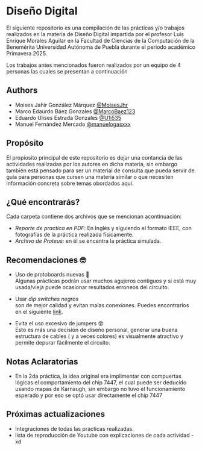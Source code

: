 # Diseño Digital

El siguiente repositorio es una compilación de las prácticas y/o trabajos realizados en la materia de Diseño Digital impartida por el profesor Luis Enrique Morales Aguilar en la Facultad de Ciencias de la Computación de la Benemérita Universidad Autónoma de Puebla durante el periodo académico Primavera 2025.


Los trabajos antes mencionados fueron realizados por un equipo de 4 personas las cuales se presentan a continuación


## Authors

-  Moises Jahir González Márquez [@MoisesJhr](https://www.github.com/MoisesJhr)
-  Marco Edaurdo Báez Gonzales [@MarcoBaez123](https://www.github.com/MarcoBaez123)
-  Eduardo Ulises Estrada Gonzales [@U1i535](https://github.com/U1i535)
-  Manuel Fernández Mercado [@manuelogasxxx](https://github.com/manuelogasxxx)





## Propósito

El propíosito principal de este repositorio es dejar una contancia de las actividades realizadas por los autores en dicha materia, sin embargo también está pensado para ser un material de consulta que pueda servir de guía para personas que cursen una materia similar o que necesiten información concreta sobre temas obordados aquí. 
## ¿Qué encontrarás?


Cada carpeta contiene dos archivos que se mencionan acontinuación:
- *Reporte de practica en PDF*: En Inglés y siguiendo el formato IEEE, con fotografías de la práctica realizada físicamente. 
- *Archivo de Proteus:* en él se encentra la práctica simulada.


## Recomendaciones 🤓


- Uso de protoboards nuevas 🤑\
    Algunas prácticas podrán usar muchos agujeros contiguos y si está muy usada/vieja puede ocasionar resultados erroneos del circuito.

- Usar *dip switches negros* \
    son de mejor calidad y evitan malas conexiones. Puedes encontrarlos en el siguiente [link](https://www.steren.com.mx/switch-deslizable-dip-switch-de-8-interruptores-tipo-ci.html).

- Evita el uso excesivo de jumpers 😵\
    Esto es más una decisión de diseño personal, generar una buena estructura de cables ( y a veces colores) es visualmente atractivo y permite depurar fácilmente el circuito.
## Notas Aclaratorias

- En la 2da práctica, la idea original era implimentar con compuertas lógicas el comportamiento del chip 7447, el cual puede ser deducido usando mapas de Karnaugh, sin embargo no tuvo el funcionamiento esperado y por eso se optó usar directamente el chip 7447


## Próximas actualizaciones

- Integraciones de todas las practicas realizadas.
- lista de reproducción de Youtube con explicaciones de cada actividad
-xd